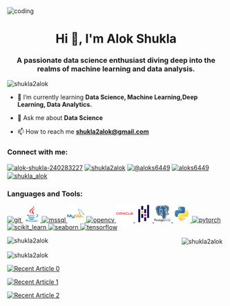  <img align = "center" alt = "coding" width = "900" src="https://camo.githubusercontent.com/f5a8ba4f28fe3ec8d5eb73dfa2303873b5d7122fb1ba08a5946e24d6c13e82c4/68747470733a2f2f6d656469612e6c6963646e2e636f6d2f646d732f696d6167652f4334443132415145536a37322d733567454b672f61727469636c652d636f7665725f696d6167652d736872696e6b5f3630305f323030302f302f313632363735333836373131303f653d3231343734383336343726763d6265746126743d4b6637594175775a74794347594c4e63682d4d676335654f432d376837754c5f646e424149677341465251">
<h1 align="center">Hi 👋, I'm Alok Shukla</h1>
<h3 align="center">A passionate data science enthusiast diving deep into the realms of machine learning and data analysis.</h3>

<p align="left"> <img src="https://komarev.com/ghpvc/?username=shukla2alok&label=Profile%20views&color=0e75b6&style=flat" alt="shukla2alok" /> </p>

- 🌱 I’m currently learning **Data Science, Machine Learning,Deep Learning, Data Analytics.**

- 💬 Ask me about **Data Science**

- 📫 How to reach me **shukla2alok@gmail.com**

<h3 align="left">Connect with me:</h3>
<p align="left">
<a href="https://linkedin.com/in/alok-shukla-240283227" target="blank"><img align="center" src="https://raw.githubusercontent.com/rahuldkjain/github-profile-readme-generator/master/src/images/icons/Social/linked-in-alt.svg" alt="alok-shukla-240283227" height="30" width="40" /></a>
<a href="https://kaggle.com/shukla2alok" target="blank"><img align="center" src="https://raw.githubusercontent.com/rahuldkjain/github-profile-readme-generator/master/src/images/icons/Social/kaggle.svg" alt="shukla2alok" height="30" width="40" /></a>
<a href="https://medium.com/@aloks6449" target="blank"><img align="center" src="https://raw.githubusercontent.com/rahuldkjain/github-profile-readme-generator/master/src/images/icons/Social/medium.svg" alt="@aloks6449" height="30" width="40" /></a>
<a href="https://www.hackerrank.com/aloks6449" target="blank"><img align="center" src="https://raw.githubusercontent.com/rahuldkjain/github-profile-readme-generator/master/src/images/icons/Social/hackerrank.svg" alt="aloks6449" height="30" width="40" /></a>
<a href="https://www.leetcode.com/shukla_alok" target="blank"><img align="center" src="https://raw.githubusercontent.com/rahuldkjain/github-profile-readme-generator/master/src/images/icons/Social/leet-code.svg" alt="shukla_alok" height="30" width="40" /></a>
</p>

<h3 align="left">Languages and Tools:</h3>
<p align="left"> <a href="https://git-scm.com/" target="_blank" rel="noreferrer"> <img src="https://www.vectorlogo.zone/logos/git-scm/git-scm-icon.svg" alt="git" width="40" height="40"/> </a> <a href="https://www.java.com" target="_blank" rel="noreferrer"> <img src="https://raw.githubusercontent.com/devicons/devicon/master/icons/java/java-original.svg" alt="java" width="40" height="40"/> </a> <a href="https://www.microsoft.com/en-us/sql-server" target="_blank" rel="noreferrer"> <img src="https://www.svgrepo.com/show/303229/microsoft-sql-server-logo.svg" alt="mssql" width="40" height="40"/> </a> <a href="https://www.mysql.com/" target="_blank" rel="noreferrer"> <img src="https://raw.githubusercontent.com/devicons/devicon/master/icons/mysql/mysql-original-wordmark.svg" alt="mysql" width="40" height="40"/> </a> <a href="https://opencv.org/" target="_blank" rel="noreferrer"> <img src="https://www.vectorlogo.zone/logos/opencv/opencv-icon.svg" alt="opencv" width="40" height="40"/> </a> <a href="https://www.oracle.com/" target="_blank" rel="noreferrer"> <img src="https://raw.githubusercontent.com/devicons/devicon/master/icons/oracle/oracle-original.svg" alt="oracle" width="40" height="40"/> </a> <a href="https://pandas.pydata.org/" target="_blank" rel="noreferrer"> <img src="https://raw.githubusercontent.com/devicons/devicon/2ae2a900d2f041da66e950e4d48052658d850630/icons/pandas/pandas-original.svg" alt="pandas" width="40" height="40"/> </a> <a href="https://www.postgresql.org" target="_blank" rel="noreferrer"> <img src="https://raw.githubusercontent.com/devicons/devicon/master/icons/postgresql/postgresql-original-wordmark.svg" alt="postgresql" width="40" height="40"/> </a> <a href="https://www.python.org" target="_blank" rel="noreferrer"> <img src="https://raw.githubusercontent.com/devicons/devicon/master/icons/python/python-original.svg" alt="python" width="40" height="40"/> </a> <a href="https://pytorch.org/" target="_blank" rel="noreferrer"> <img src="https://www.vectorlogo.zone/logos/pytorch/pytorch-icon.svg" alt="pytorch" width="40" height="40"/> </a> <a href="https://scikit-learn.org/" target="_blank" rel="noreferrer"> <img src="https://upload.wikimedia.org/wikipedia/commons/0/05/Scikit_learn_logo_small.svg" alt="scikit_learn" width="40" height="40"/> </a> <a href="https://seaborn.pydata.org/" target="_blank" rel="noreferrer"> <img src="https://seaborn.pydata.org/_images/logo-mark-lightbg.svg" alt="seaborn" width="40" height="40"/> </a> <a href="https://www.tensorflow.org" target="_blank" rel="noreferrer"> <img src="https://www.vectorlogo.zone/logos/tensorflow/tensorflow-icon.svg" alt="tensorflow" width="40" height="40"/> </a> </p>

<p><img align="left" width = "400" src="https://github-readme-stats.vercel.app/api/top-langs?username=shukla2alok&show_icons=true&locale=en&layout=compact" alt="shukla2alok" /></p>

<p>&nbsp;<img align="center" width = "400" src="https://github-readme-stats.vercel.app/api?username=shukla2alok&show_icons=true&locale=en" alt="shukla2alok" /></p>

<p><img align="center" src="https://github-readme-streak-stats.herokuapp.com/?user=shukla2alok&" alt="shukla2alok" /></p>

   <a target="_blank" href="https://github-readme-medium-recent-article.vercel.app/medium/@aloks6449/0"><img src="https://github-readme-medium-recent-article.vercel.app/medium/@aloks6449/0" alt="Recent Article 0"> </a>
   
 <a target="_blank" href="https://github-readme-medium-recent-article.vercel.app/medium/@aloks6449/1"><img src="https://github-readme-medium-recent-article.vercel.app/medium/@aloks6449/1" alt="Recent Article 1"> </a>

 
 <a target="_blank" href="https://github-readme-medium-recent-article.vercel.app/medium/@aloks6449/2"><img src="https://github-readme-medium-recent-article.vercel.app/medium/@aloks6449/2" alt="Recent Article 2"> </a>


